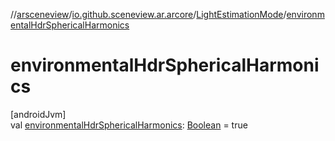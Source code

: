 //[arsceneview](../../../index.md)/[io.github.sceneview.ar.arcore](../index.md)/[LightEstimationMode](index.md)/[environmentalHdrSphericalHarmonics](environmental-hdr-spherical-harmonics.md)

# environmentalHdrSphericalHarmonics

[androidJvm]\
val [environmentalHdrSphericalHarmonics](environmental-hdr-spherical-harmonics.md): [Boolean](https://kotlinlang.org/api/latest/jvm/stdlib/kotlin/-boolean/index.html) = true
